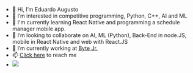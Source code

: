 - 👋 Hi, I’m Eduardo Augusto
- 👀 I’m interested in competitive programming, Python, C++, AI and ML
- 🌱 I'm currently learning React Native and programming a  schedule manager mobile app.
- 💞️ I’m looking to collaborate on AI, ML (Python), Back-End in node.JS, mobile in React Native and web with React.JS
- 🔭 I’m currently working at <a href="https://www.bytejr.com.br/">Byte Jr.</a>
- 📫 <a href="https://www.linkedin.com/in/eduardo-evangelista/">Click here</a> to reach me
- ![](https://komarev.com/ghpvc/?username=Eduaugust)

<!---
Eduaugust/Eduaugust is a ✨ special ✨ repository because its `README.md` (this file) appears on your GitHub profile.
You can click the Preview link to take a look at your changes.
--->
